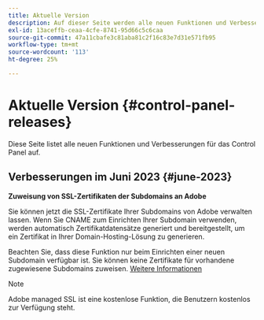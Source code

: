 ```yaml
---
title: Aktuelle Version
description: Auf dieser Seite werden alle neuen Funktionen und Verbesserungen für das Control Panel aufgelistet.
exl-id: 13aceffb-ceaa-4cfe-8741-95d66c5c6caa
source-git-commit: 47a11cbafe3c81aba81c2f16c83e7d31e571fb95
workflow-type: tm+mt
source-wordcount: '113'
ht-degree: 25%

---
```


# Aktuelle Version {#control-panel-releases}

Diese Seite listet alle neuen Funktionen und Verbesserungen für das Control Panel auf.

## Verbesserungen im Juni 2023 {#june-2023}

**Zuweisung von SSL-Zertifikaten der Subdomains an Adobe**

Sie können jetzt die SSL-Zertifikate Ihrer Subdomains von Adobe verwalten lassen. Wenn Sie CNAME zum Einrichten Ihrer Subdomain verwenden, werden automatisch Zertifikatdatensätze generiert und bereitgestellt, um ein Zertifikat in Ihrer Domain-Hosting-Lösung zu generieren.

Beachten Sie, dass diese Funktion nur beim Einrichten einer neuen Subdomain verfügbar ist. Sie können keine Zertifikate für vorhandene zugewiesene Subdomains zuweisen. [Weitere Informationen](../subdomains-certificates/using/setting-up-new-subdomain.md)

>[!NOTE]
>
>Adobe managed SSL ist eine kostenlose Funktion, die Benutzern kostenlos zur Verfügung steht.
